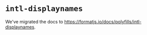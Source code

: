 # `intl-displaynames`

We've migrated the docs to https://formatjs.io/docs/polyfills/intl-displaynames.
